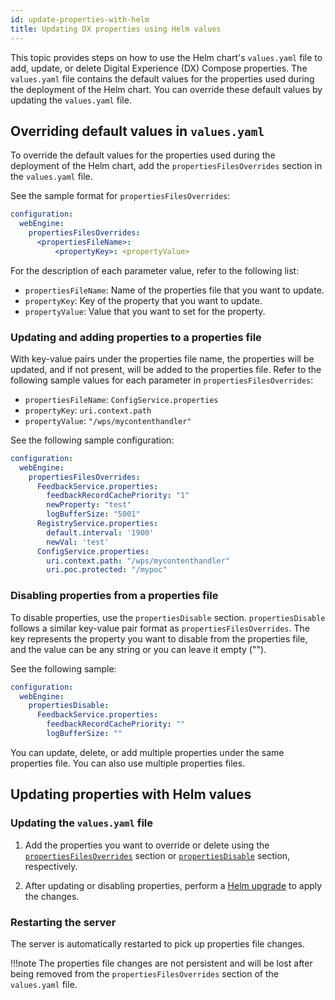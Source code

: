 ```yaml
---
id: update-properties-with-helm
title: Updating DX properties using Helm values
---
```


This topic provides steps on how to use the Helm chart's `values.yaml` file to add, update, or delete Digital Experience (DX) Compose properties. The `values.yaml` file contains the default values for the properties used during the deployment of the Helm chart. You can override these default values by updating the `values.yaml` file.

## Overriding default values in `values.yaml`

To override the default values for the properties used during the deployment of the Helm chart, add the `propertiesFilesOverrides` section in the `values.yaml` file.

See the sample format for `propertiesFilesOverrides`:
  
```yaml
configuration:
  webEngine:
    propertiesFilesOverrides: 
      <propertiesFileName>: 
          <propertyKey>: <propertyValue>
```

For the description of each parameter value, refer to the following list:

- `propertiesFileName`: Name of the properties file that you want to update.
- `propertyKey`: Key of the property that you want to update.
- `propertyValue`: Value that you want to set for the property.

### Updating and adding properties to a properties file

With key-value pairs under the properties file name, the properties will be updated, and if not present, will be added to the properties file.
Refer to the following sample values for each parameter in `propertiesFilesOverrides`:

- `propertiesFileName`: `ConfigService.properties`
- `propertyKey`: `uri.context.path`
- `propertyValue`: `"/wps/mycontenthandler"`

See the following sample configuration:

```yaml
configuration:
  webEngine:
    propertiesFilesOverrides: 
      FeedbackService.properties:
        feedbackRecordCachePriority: "1"
        newProperty: "test"
        logBufferSize: "5001"
      RegistryService.properties:
        default.interval: '1900'
        newVal: 'test'
      ConfigService.properties:
        uri.context.path: "/wps/mycontenthandler"
        uri.poc.protected: "/mypoc"
```

### Disabling properties from a properties file

To disable properties, use the `propertiesDisable` section. `propertiesDisable` follows a similar key-value pair format as `propertiesFilesOverrides`. The key represents the property you want to disable from the properties file, and the value can be any string or you can leave it empty ("").

See the following sample:

```yaml
configuration:
  webEngine:
    propertiesDisable:
      FeedbackService.properties: 
        feedbackRecordCachePriority: ""
        logBufferSize: ""
```

You can update, delete, or add multiple properties under the same properties file. You can also use multiple properties files.

## Updating properties with Helm values

### Updating the `values.yaml` file

1. Add the properties you want to override or delete using the [`propertiesFilesOverrides`](#overriding-default-values-in-valuesyaml) section or [`propertiesDisable`](#disabling-properties-from-a-properties-file) section, respectively.

2. After updating or disabling properties, perform a [Helm upgrade](../working_with_compose/helm_upgrade_values.md) to apply the changes.

### Restarting the server

The server is automatically restarted to pick up properties file changes.

!!!note
    The properties file changes are not persistent and will be lost after being removed from the `propertiesFilesOverrides` section of the `values.yaml` file.